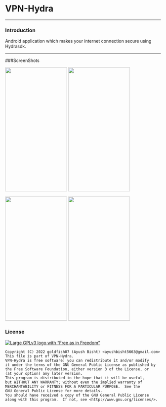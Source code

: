 # VPN-Hydra
----
### Introduction

Android application which makes your internet connection secure using Hydrasdk.

----
###ScreenShots

<img src="https://github.com/goldfish07/VPN-Hydra/blob/master/artifacts/ss_VPN-hydra.jpg?raw=true" width="200" height="400" />     <img src="https://github.com/goldfish07/VPN-Hydra/blob/master/artifacts/ss_VPN-hydra_1.jpg?raw=true" width="200" height="400" />

<img src="https://github.com/goldfish07/VPN-Hydra/blob/master/artifacts/ss_VPN-hydra_2.jpg?raw=true" width="200" height="400" />     <img src="https://github.com/goldfish07/VPN-Hydra/blob/master/artifacts/ss_VPN-hydra_3.jpg?raw=true" width="200" height="400" />




### License

[![Large GPLv3 logo with “Free as in Freedom”](https://www.gnu.org/graphics/gplv3-with-text-136x68.png)](http://www.gnu.org/licenses/gpl-3.0.en.html)

    Copyright (C) 2022 goldfish07 (Ayush Bisht) <ayushbisht5663@gmail.com>
    This file is part of VPN-Hydra.
    VPN-Hydra is free software: you can redistribute it and/or modify
    it under the terms of the GNU General Public License as published by
    the Free Software Foundation, either version 3 of the License, or
    (at your option) any later version.
    This program is distributed in the hope that it will be useful,
    but WITHOUT ANY WARRANTY; without even the implied warranty of
    MERCHANTABILITY or FITNESS FOR A PARTICULAR PURPOSE.  See the
    GNU General Public License for more details.
    You should have received a copy of the GNU General Public License
    along with this program.  If not, see <http://www.gnu.org/licenses/>.